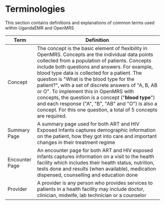 # Terminologies 
This section contains definitions and explanations of common terms used within UgandaEMR and OpenMRS 

| Term |Definition|
| -- | -- |
| Concept |  The concept is the basic element of flexibility in OpenMRS. Concepts are the individual data points collected from a population of patients. Concepts include both questions and answers.   For example, blood type data is collected for a patient.  The question is "What is the blood type for the patient?", with a set of discrete answers of "A, B, AB or O".  To implement this in OpenMRS with concepts, the question is a concept ("**blood type**") and each response ("A", "B", "AB" and "O") is also a concept.  For this one question, a total of 5 concepts are required.|
| Summary Page |A summary page used for both ART and HIV Exposed Infants captures demographic information on the patient, how they got into care and important changes in their treatment regime   |
| Encounter Page | An encounter page for both ART and HIV exposed infants captures information on a visit to the health facility which includes their health status, nutrition, tests done and results (when available), medication dispensed, counselling and education done  |
|Provider| A provider is any person who provides services to patients in a health facility may include doctor, clinician, midwife, lab technician or a counselor|

